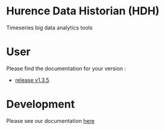 # Hurence Data Historian (HDH)

Timeseries big data analytics tools

# User

Please find the documentation for your version :

* [release v1.3.5](https://github.com/Hurence/historian/tree/release-1.3.5)

# Development

Please see our documentation [here](DEVELOPMENT.md)











